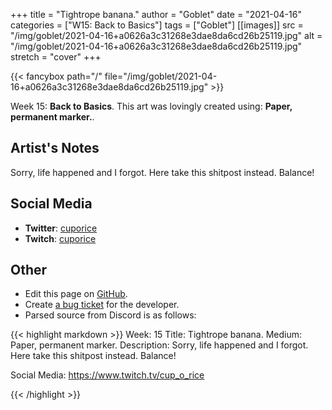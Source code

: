 +++
title =       "Tightrope banana."
author =      "Goblet"
date =        "2021-04-16"
categories =  ["W15: Back to Basics"]
tags =        ["Goblet"]
[[images]]
                      src = "/img/goblet/2021-04-16+a0626a3c31268e3dae8da6cd26b25119.jpg"
                      alt = "/img/goblet/2021-04-16+a0626a3c31268e3dae8da6cd26b25119.jpg"
                      stretch = "cover"
+++


{{< fancybox path="/" file="/img/goblet/2021-04-16+a0626a3c31268e3dae8da6cd26b25119.jpg" >}}


Week 15: **Back to Basics**. This art was lovingly created using: **Paper, permanent marker.**.

## Artist's Notes

Sorry, life happened and I forgot. Here take this shitpost instead. Balance!

## Social Media

- **Twitter**: [cuporice]()
- **Twitch**: [cuporice]()


## Other

- Edit this page on [GitHub](https://github.com/teaminkling/web-refresh/edit/main/blog/content/blog/goblet-week-15-c2a4.md).
- Create [a bug ticket](https://github.com/teaminkling/web-refresh/issues/new?assignees=&labels=bug&template=problem-report.md&title=) for the developer.
- Parsed source from Discord is as follows:

{{< highlight markdown >}}
Week: 15
Title: Tightrope banana. 
Medium: Paper, permanent marker. 
Description: 
Sorry, life happened and I forgot. Here take this shitpost instead. Balance!

Social Media: 
https://www.twitch.tv/cup_o_rice


{{< /highlight >}}